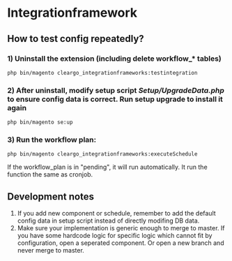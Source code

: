 # Integrationframework

## How to test config repeatedly?

### 1) Uninstall the extension (including delete workflow_* tables)
```
php bin/magento cleargo_integrationframeworks:testintegration
```
### 2) After uninstall, modify setup script *Setup/UpgradeData.php* to ensure config data is correct. Run setup upgrade to install it again
```
php bin/magento se:up
```

### 3) Run the workflow plan:
```
php bin/magento cleargo_integrationframeworks:executeSchedule
```
If the workflow_plan is in "pending", it will run automatically. It run the function the same as cronjob.


## Development notes
1. If you add new component or schedule, remember to add the default config data in setup script instead of directly modifing DB data.
2. Make sure your implementation is generic enough to merge to master. If you have some hardcode logic for specific logic which cannot fit by configuration, open a seperated component. Or open a new branch and never merge to master.
